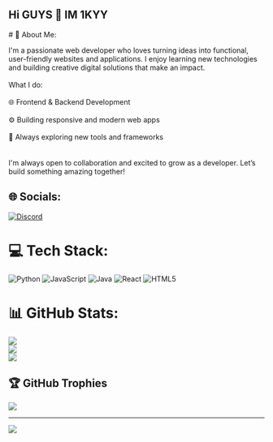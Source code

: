 ## Hi GUYS 👋 IM 1KYY

<!--
**xCaramell/xCaramell** is a ✨ _special_ ✨ repository because its `README.md` (this file) appears on your GitHub profile.

Here are some ideas to get you started:

- 🔭 I’m currently working on ...
- 🌱 I’m currently learning ...
- 👯 I’m looking to collaborate on ...
- 🤔 I’m looking for help with ...
- 💬 Ask me about ...
- 📫 How to reach me: ...
- 😄 Pronouns: ...
- ⚡ Fun fact: ...
--># 💫 About Me:
I'm a passionate web developer who loves turning ideas into functional, user-friendly websites and applications. I enjoy learning new technologies and building creative digital solutions that make an impact.<br><br>What I do:<br><br>🌐 Frontend & Backend Development<br><br>⚙️ Building responsive and modern web apps<br><br>🧠 Always exploring new tools and frameworks<br><br><br>I'm always open to collaboration and excited to grow as a developer. Let’s build something amazing together!<br>


## 🌐 Socials:
[![Discord](https://img.shields.io/badge/Discord-%237289DA.svg?logo=discord&logoColor=white)](https://discord.gg/reemar) 

# 💻 Tech Stack:
![Python](https://img.shields.io/badge/python-3670A0?style=for-the-badge&logo=python&logoColor=ffdd54) ![JavaScript](https://img.shields.io/badge/javascript-%23323330.svg?style=for-the-badge&logo=javascript&logoColor=%23F7DF1E) ![Java](https://img.shields.io/badge/java-%23ED8B00.svg?style=for-the-badge&logo=openjdk&logoColor=white) ![React](https://img.shields.io/badge/react-%2320232a.svg?style=for-the-badge&logo=react&logoColor=%2361DAFB) ![HTML5](https://img.shields.io/badge/html5-%23E34F26.svg?style=for-the-badge&logo=html5&logoColor=white)
# 📊 GitHub Stats:
![](https://github-readme-stats.vercel.app/api?username=xCaramell&theme=tokyonight&hide_border=false&include_all_commits=true&count_private=true)<br/>
![](https://nirzak-streak-stats.vercel.app/?user=xCaramell&theme=tokyonight&hide_border=false)<br/>
![](https://github-readme-stats.vercel.app/api/top-langs/?username=xCaramell&theme=tokyonight&hide_border=false&include_all_commits=true&count_private=true&layout=compact)

## 🏆 GitHub Trophies
![](https://github-profile-trophy.vercel.app/?username=xCaramell&theme=radical&no-frame=false&no-bg=true&margin-w=4)

---
[![](https://visitcount.itsvg.in/api?id=xCaramell&icon=2&color=0)](https://visitcount.itsvg.in)

<!-- Proudly created with GPRM ( https://gprm.itsvg.in ) -->
